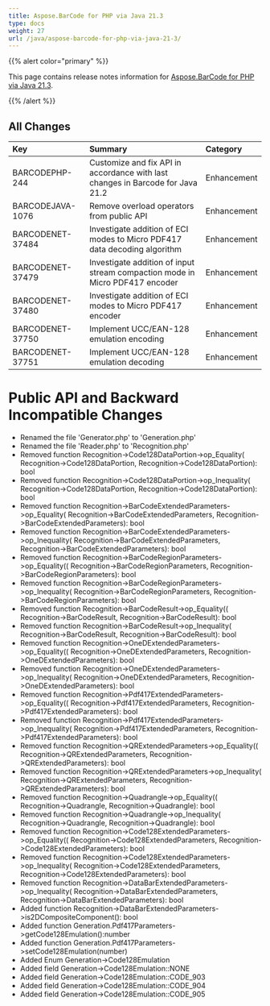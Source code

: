```yaml
---
title: Aspose.BarCode for PHP via Java 21.3
type: docs
weight: 27
url: /java/aspose-barcode-for-php-via-java-21-3/
---
```


{{% alert color="primary" %}} 

This page contains release notes information for [Aspose.BarCode for PHP via Java 21.3](https://downloads.aspose.com/barcode/phpjava/new-releases/aspose.barcode-for-php-via-java-21.3/).

{{% /alert %}} 
## **All Changes**

|**Key**|**Summary**|**Category**|
| :- | :- | :- |
|BARCODEPHP-244 | Customize and fix API in accordance with last changes in Barcode for Java 21.2|Enhancement|
|BARCODEJAVA-1076 | Remove overload operators from public API|Enhancement|
|BARCODENET-37484|Investigate addition of ECI modes to Micro PDF417 data decoding algorithm|Enhancement|
|BARCODENET-37479|Investigate addition of input stream compaction mode in Micro PDF417 encoder|Enhancement|
|BARCODENET-37480|Investigate addition of ECI modes to Micro PDF417 encoder|Enhancement|
|BARCODENET-37750|Implement UCC/EAN-128 emulation encoding|Enhancement|
|BARCODENET-37751|Implement UCC/EAN-128 emulation decoding|Enhancement|

# **Public API and Backward Incompatible Changes**
- Renamed the file 'Generator.php' to 'Generation.php'
- Renamed the file 'Reader.php' to 'Recognition.php'
- Removed function Recognition->Code128DataPortion->op_Equality( Recognition->Code128DataPortion, Recognition->Code128DataPortion): bool
- Removed function Recognition->Code128DataPortion->op_Inequality( Recognition->Code128DataPortion, Recognition->Code128DataPortion): bool
- Removed function Recognition->BarCodeExtendedParameters->op_Equality( Recognition->BarCodeExtendedParameters, Recognition->BarCodeExtendedParameters): bool
- Removed function Recognition->BarCodeExtendedParameters->op_Inequality( Recognition->BarCodeExtendedParameters, Recognition->BarCodeExtendedParameters): bool
- Removed function Recognition->BarCodeRegionParameters->op_Equality(( Recognition->BarCodeRegionParameters, Recognition->BarCodeRegionParameters): bool
- Removed function Recognition->BarCodeRegionParameters->op_Inequality( Recognition->BarCodeRegionParameters, Recognition->BarCodeRegionParameters): bool
- Removed function Recognition->BarCodeResult->op_Equality(( Recognition->BarCodeResult, Recognition->BarCodeResult): bool
- Removed function Recognition->BarCodeResult->op_Inequality( Recognition->BarCodeResult, Recognition->BarCodeResult): bool
- Removed function Recognition->OneDExtendedParameters->op_Equality(( Recognition->OneDExtendedParameters, Recognition->OneDExtendedParameters): bool
- Removed function Recognition->OneDExtendedParameters->op_Inequality( Recognition->OneDExtendedParameters, Recognition->OneDExtendedParameters): bool
- Removed function Recognition->Pdf417ExtendedParameters->op_Equality(( Recognition->Pdf417ExtendedParameters, Recognition->Pdf417ExtendedParameters): bool
- Removed function Recognition->Pdf417ExtendedParameters->op_Inequality( Recognition->Pdf417ExtendedParameters, Recognition->Pdf417ExtendedParameters): bool
- Removed function Recognition->QRExtendedParameters->op_Equality(( Recognition->QRExtendedParameters, Recognition->QRExtendedParameters): bool
- Removed function Recognition->QRExtendedParameters->op_Inequality( Recognition->QRExtendedParameters, Recognition->QRExtendedParameters): bool
- Removed function Recognition->Quadrangle->op_Equality(( Recognition->Quadrangle, Recognition->Quadrangle): bool
- Removed function Recognition->Quadrangle->op_Inequality( Recognition->Quadrangle, Recognition->Quadrangle): bool
- Removed function Recognition->Code128ExtendedParameters->op_Equality(( Recognition->Code128ExtendedParameters, Recognition->Code128ExtendedParameters): bool
- Removed function Recognition->Code128ExtendedParameters->op_Inequality( Recognition->Code128ExtendedParameters, Recognition->Code128ExtendedParameters): bool
- Removed function Recognition->DataBarExtendedParameters->op_Inequality( Recognition->DataBarExtendedParameters, Recognition->DataBarExtendedParameters): bool
- Added function Recognition->DataBarExtendedParameters->is2DCompositeComponent(): bool
- Added function Generation.Pdf417Parameters->getCode128Emulation():number
- Added function Generation.Pdf417Parameters->setCode128Emulation(number)
- Added Enum Generation->Code128Emulation
- Added field Generation->Code128Emulation::NONE
- Added field Generation->Code128Emulation::CODE_903
- Added field Generation->Code128Emulation::CODE_904
- Added field Generation->Code128Emulation::CODE_905
